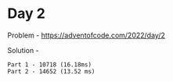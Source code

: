 # Day 2

Problem - https://adventofcode.com/2022/day/2

Solution - 

```
Part 1 - 10718 (16.18ms)
Part 2 - 14652 (13.52 ms)
```